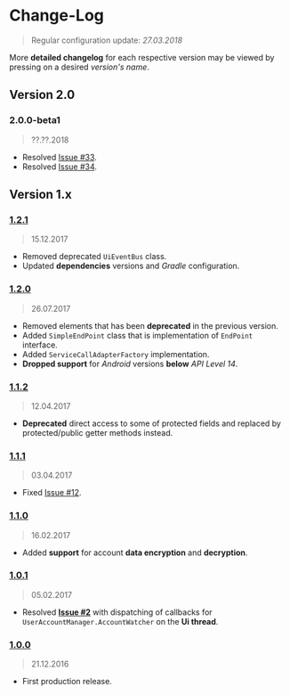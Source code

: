 Change-Log
===============
> Regular configuration update: _27.03.2018_

More **detailed changelog** for each respective version may be viewed by pressing on a desired _version's name_.

## Version 2.0 ##

### 2.0.0-beta1 ##
> ??.??.2018

- Resolved [Issue #33](https://github.com/universum-studios/android_officium/issues/33).
- Resolved [Issue #34](https://github.com/universum-studios/android_officium/issues/34).

## Version 1.x ##

### [1.2.1](https://github.com/universum-studios/android_officium/releases/tag/v1.2.1) ###
> 15.12.2017

- Removed deprecated `UiEventBus` class.
- Updated **dependencies** versions and _Gradle_ configuration.

### [1.2.0](https://github.com/universum-studios/android_officium/releases/tag/v1.2.0) ###
> 26.07.2017

- Removed elements that has been **deprecated** in the previous version.
- Added `SimpleEndPoint` class that is implementation of `EndPoint` interface.
- Added `ServiceCallAdapterFactory` implementation.
- **Dropped support** for _Android_ versions **below** _API Level 14_.

### [1.1.2](https://github.com/universum-studios/android_officium/releases/tag/v1.1.2) ###
> 12.04.2017

- **Deprecated** direct access to some of protected fields and replaced by protected/public getter
  methods instead.

### [1.1.1](https://github.com/universum-studios/android_officium/releases/tag/v1.1.1) ###
> 03.04.2017

- Fixed [Issue #12](https://github.com/universum-studios/android_officium/issues/12).

### [1.1.0](https://github.com/universum-studios/android_officium/releases/tag/v1.1.0) ###
> 16.02.2017

- Added **support** for account **data encryption** and **decryption**.

### [1.0.1](https://github.com/universum-studios/android_officium/releases/tag/v1.0.1) ###
> 05.02.2017

- Resolved **[Issue #2](https://github.com/universum-studios/android_officium/issues/2)** with dispatching
  of callbacks for `UserAccountManager.AccountWatcher` on the **Ui thread**.

### [1.0.0](https://github.com/universum-studios/android_officium/releases/tag/v1.0.0) ###
> 21.12.2016

- First production release.